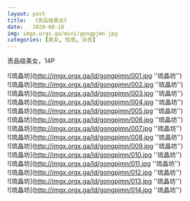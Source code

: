 ```yaml
---
layout: post
title:  《贡品级美女》
date:   2020-08-10
img: imgx.orgx.ga/mini/gongpjmn.jpg
categories: [美女, 性感, 泳衣]
---
```


贡品级美女，14P

![琉晶坊](http://imgx.orgx.ga/ld/gongpjmn/001.jpg ''琉晶坊'') <br>
![琉晶坊](http://imgx.orgx.ga/ld/gongpjmn/002.jpg ''琉晶坊'') <br>
![琉晶坊](http://imgx.orgx.ga/ld/gongpjmn/003.jpg ''琉晶坊'') <br>
![琉晶坊](http://imgx.orgx.ga/ld/gongpjmn/004.jpg ''琉晶坊'') <br>
![琉晶坊](http://imgx.orgx.ga/ld/gongpjmn/005.jpg ''琉晶坊'') <br>
![琉晶坊](http://imgx.orgx.ga/ld/gongpjmn/006.jpg ''琉晶坊'') <br>
![琉晶坊](http://imgx.orgx.ga/ld/gongpjmn/007.jpg ''琉晶坊'') <br>
![琉晶坊](http://imgx.orgx.ga/ld/gongpjmn/008.jpg ''琉晶坊'') <br>
![琉晶坊](http://imgx.orgx.ga/ld/gongpjmn/009.jpg ''琉晶坊'') <br>
![琉晶坊](http://imgx.orgx.ga/ld/gongpjmn/010.jpg ''琉晶坊'') <br>
![琉晶坊](http://imgx.orgx.ga/ld/gongpjmn/011.jpg ''琉晶坊'') <br>
![琉晶坊](http://imgx.orgx.ga/ld/gongpjmn/012.jpg ''琉晶坊'') <br>
![琉晶坊](http://imgx.orgx.ga/ld/gongpjmn/013.jpg ''琉晶坊'') <br>
![琉晶坊](http://imgx.orgx.ga/ld/gongpjmn/014.jpg ''琉晶坊'') <br>

